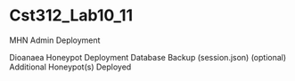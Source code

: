 # Cst312_Lab10_11
MHN Admin Deployment

Dioanaea Honeypot Deployment
Database Backup (session.json)
(optional) Additional Honeypot(s) Deployed
